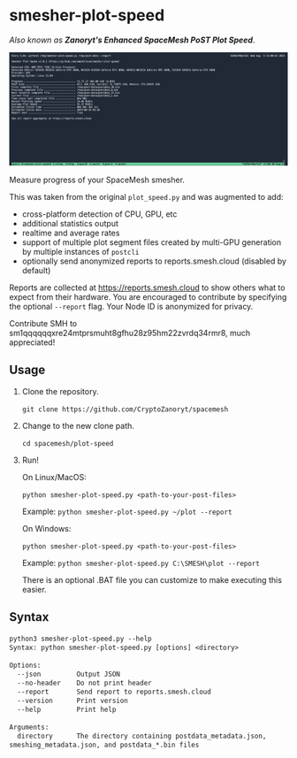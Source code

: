 # smesher-plot-speed

*Also known as **Zanoryt's Enhanced SpaceMesh PoST Plot Speed***.

![smesher-plot-speed screenshot](smesher-plot-speed-screenshot1.png)

Measure progress of your SpaceMesh smesher.

This was taken from the original `plot_speed.py` and was augmented to add:
* cross-platform detection of CPU, GPU, etc
* additional statistics output
* realtime and average rates
* support of multiple plot segment files created by multi-GPU generation by multiple instances of `postcli`
* optionally send anonymized reports to reports.smesh.cloud (disabled by default)

Reports are collected at https://reports.smesh.cloud to show others what to expect from their hardware. You are encouraged to contribute by specifying the optional `--report` flag. Your Node ID is anonymized for privacy.

Contribute SMH to sm1qqqqqqxre24mtprsmuht8gfhu28z95hm22zvrdq34rmr8, much appreciated!

## Usage

1. Clone the repository.

    ```git clone https://github.com/CryptoZanoryt/spacemesh```

2. Change to the new clone path.

    `cd spacemesh/plot-speed`

3. Run!

    On Linux/MacOS:

    `python smesher-plot-speed.py <path-to-your-post-files>`

    Example: `python smesher-plot-speed.py ~/plot --report`

    On Windows:

    `python smesher-plot-speed.py <path-to-your-post-files>`

    Example: `python smesher-plot-speed.py C:\SMESH\plot --report`

    There is an optional .BAT file you can customize to make executing this easier.

## Syntax

```
python3 smesher-plot-speed.py --help
Syntax: python smesher-plot-speed.py [options] <directory>

Options:
  --json         Output JSON
  --no-header    Do not print header
  --report       Send report to reports.smesh.cloud
  --version      Print version
  --help         Print help

Arguments:
  directory      The directory containing postdata_metadata.json, smeshing_metadata.json, and postdata_*.bin files
```
